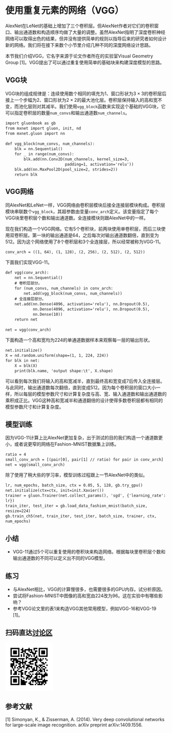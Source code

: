 # 使用重复元素的网络（VGG）

AlexNet在LeNet的基础上增加了三个卷积层。但AlexNet作者对它们的卷积窗口、输出通道数和构造顺序均做了大量的调整。虽然AlexNet指明了深度卷积神经网络可以取得出色的结果，但并没有提供简单的规则以指导后来的研究者如何设计新的网络。我们将在接下来数个小节里介绍几种不同的深度网络设计思路。

本节我们介绍VGG，它名字来源于论文作者所在的实验室Visual Geometry Group [1]。VGG提出了可以通过重复使用简单的基础块来构建深度模型的思路。

## VGG块

VGG块的组成规律是：连续使用数个相同的填充为1、窗口形状为$3\times 3$的卷积层后接上一个步幅为2、窗口形状为$2\times 2$的最大池化层。卷积层保持输入的高和宽不变，而池化层则对其减半。我们使用`vgg_block`函数来实现这个基础的VGG块，它可以指定卷积层的数量`num_convs`和输出通道数`num_channels`。

```{.python .input  n=1}
import gluonbook as gb
from mxnet import gluon, init, nd
from mxnet.gluon import nn

def vgg_block(num_convs, num_channels):
    blk = nn.Sequential()
    for _ in range(num_convs):
        blk.add(nn.Conv2D(num_channels, kernel_size=3, 
                          padding=1, activation='relu'))
    blk.add(nn.MaxPool2D(pool_size=2, strides=2))
    return blk
```

## VGG网络

同AlexNet和LeNet一样，VGG网络由卷积层模块后接全连接层模块构成。卷积层模块串联数个`vgg_block`，其超参数由变量`conv_arch`定义。该变量指定了每个VGG块里卷积层个数和输出通道数。全连接模块则跟AlexNet中的一样。

现在我们构造一个VGG网络。它有5个卷积块，前两块使用单卷积层，而后三块使用双卷积层。第一块的输出通道是64，之后每次对输出通道数翻倍，直到变为512。因为这个网络使用了8个卷积层和3个全连接层，所以经常被称为VGG-11。

```{.python .input  n=2}
conv_arch = ((1, 64), (1, 128), (2, 256), (2, 512), (2, 512))
```

下面我们实现VGG-11。

```{.python .input  n=3}
def vgg(conv_arch):
    net = nn.Sequential()
    # 卷积层部分。
    for (num_convs, num_channels) in conv_arch:
        net.add(vgg_block(num_convs, num_channels))
    # 全连接层部分。
    net.add(nn.Dense(4096, activation='relu'), nn.Dropout(0.5),
            nn.Dense(4096, activation='relu'), nn.Dropout(0.5),
            nn.Dense(10))
    return net

net = vgg(conv_arch)
```

下面构造一个高和宽均为224的单通道数据样本来观察每一层的输出形状。

```{.python .input  n=4}
net.initialize()
X = nd.random.uniform(shape=(1, 1, 224, 224))
for blk in net:
    X = blk(X)
    print(blk.name, 'output shape:\t', X.shape)
```

可以看到每次我们将输入的高和宽减半，直到最终高和宽变成7后传入全连接层。与此同时，输出通道数每次翻倍，直到变成512。因为每个卷积层的窗口大小一样，所以每层的模型参数尺寸和计算复杂度与高、宽、输入通道数和输出通道数的乘积成正比。VGG这种高和宽减半和通道翻倍的设计使得多数卷积层都有相同的模型参数尺寸和计算复杂度。

## 模型训练

因为VGG-11计算上比AlexNet更加复杂，出于测试的目的我们构造一个通道数更小，或者说更窄的网络在Fashion-MNIST数据集上训练。

```{.python .input  n=5}
ratio = 4
small_conv_arch = [(pair[0], pair[1] // ratio) for pair in conv_arch]
net = vgg(small_conv_arch)
```

除了使用了稍大些的学习率，模型训练过程跟上一节AlexNet中的类似。

```{.python .input}
lr, num_epochs, batch_size, ctx = 0.05, 5, 128, gb.try_gpu()
net.initialize(ctx=ctx, init=init.Xavier())
trainer = gluon.Trainer(net.collect_params(), 'sgd', {'learning_rate': lr})
train_iter, test_iter = gb.load_data_fashion_mnist(batch_size, resize=224)
gb.train_ch5(net, train_iter, test_iter, batch_size, trainer, ctx, num_epochs)
```

## 小结

* VGG-11通过5个可以重复使用的卷积块来构造网络。根据每块里卷积层个数和输出通道数的不同可以定义出不同的VGG模型。

## 练习

* 与AlexNet相比，VGG的计算慢很多，也需要很多的GPU内存。试分析原因。
* 尝试将Fashion-MNIST中图像的高和宽由224改为96。这在实验中有哪些影响？
* 参考VGG论文里的表1来构造VGG其他常用模型，例如VGG-16和VGG-19 [1]。

## 扫码直达[讨论区](https://discuss.gluon.ai/t/topic/1277)

![](../img/qr_vgg.svg)

## 参考文献

[1] Simonyan, K., & Zisserman, A. (2014). Very deep convolutional networks for large-scale image recognition. arXiv preprint arXiv:1409.1556.
